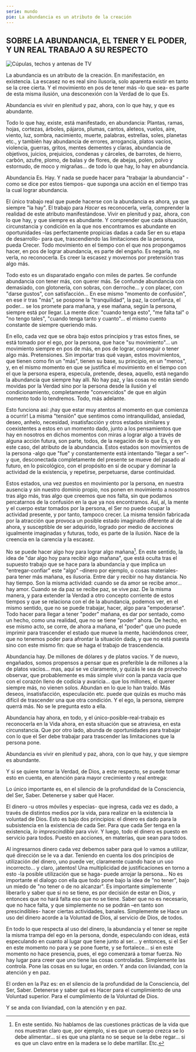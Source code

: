 ```yaml
---
serie: mundo
pie: La abundancia es un atributo de la creación
---
```


## SOBRE LA ABUNDANCIA, EL TENER Y EL PODER, Y UN REAL TRABAJO A SU RESPECTO


![Cúpulas, techos y antenas de TV](/foto/P1120620.webp)

La abundancia es un atributo de la creación. En manifestación, en existencia.
La escasez no es real sino ilusoria, solo aparenta existir en tanto se la cree cierta. Y el movimiento en pos de tener más –lo que sea- es parte de esta misma ilusión, una desconexión con la Verdad de lo que Es.

Abundancia es vivir en plenitud y paz, ahora, con lo que hay, y que es abundante.

Todo lo que hay, existe, está manifestado, en abundancia: Plantas, ramas, hojas, cortezas, árboles, pájaros, plumas, cantos, aleteos, vuelos, aire, viento, luz, sombra, nacimiento, muerte, palabras, estrellas, soles, planetas etc., y también hay abundancia de errores, arrogancia, platos vacíos, violencia, guerras, gritos, mentes dementes y claras, abundancia de objetivos, juicios, prejuicios, condenas y cárceles, de barrotes, de hierro, carbón, azufre, plomo, de balas y de flores, de abejas, polen, polvo y estornudo, de moco y migrañas… de todo lo que hay, lo hay en abundancia.

Abundancia Es. Hay.
Y nada se puede hacer para "trabajar la abundancia" -como se dice por estos tiempos- que suponga una acción en el tiempo tras la cual lograr abundancia.

El único trabajo real que puede hacerse con la abundancia es ahora, ya que siempre "la hay".
El trabajo para _Hacer_ es reconocerla, verla, comprender la realidad de este atributo manifestándose.
Vivir en plenitud y paz, ahora, con lo que hay, y que siempre es abundante.
Y comprender que cada situación, circunstancia y condición en la que nos encontramos es abundante en oportunidades –las perfectamente propicias dadas a cada Ser en su etapa de desarrollo- para que, trascendiendo las limitaciones de la persona, pueda Crecer.
Todo movimiento en el tiempo con el que nos propongamos hacer, en pos de lograr abundancia, es parte del engaño. Es negarla, no verla, no reconocerla. Es creer la escasez y movernos por pretensión tras algo más.

Todo esto es un disparatado engaño con miles de partes.
Se confunde abundancia con tener más, con querer más.
Se confunde abundancia con demasiado, con glotonería, con sobras, con derroche… y con placer, con "darse gustos", con satisfacción... En ese mismo "momento de confusión", en ese ir tras "más", se pospone la "tranquilidad", la paz, la confianza, el poder… se los promete para mañana, y ese mañana, según la persona, siempre está por llegar. La mente dice: "cuando tenga esto", "me falta tal" o "no tengo tales", "cuando tenga tanto y cuanto"… el mismo cuento constante de siempre queriendo más.

En ello, cada vez que se obra bajo estos principios y tras estos fines, se está tomado por el ego, por la persona, que hace "su movimiento"… un movimiento siempre en pos de más, en pos de lograr, conseguir o tener algo más. Pretensiones. Sin importar tras qué vayan, estos movimientos, que tienen como fin un "más", tienen su base, su principio, en un "menos", y, en el mismo momento en que se justifica el movimiento en el tiempo con el que la persona espera, especula, pretende, desea, aquello, está negando la abundancia que siempre hay allí. No hay paz, y las cosas no están siendo movidas por la Verdad sino por la persona desde la ilusión y el condicionamiento, completamente "convencidos" de que en algún momento todo lo tendremos. Todo, más adelante.

Esto funciona así: ¡hay que estar muy atentos al momento en que comienza a ocurrir!
La misma "tensión" que sentimos como intranquilidad, ansiedad, deseo, anhelo, necesidad, insatisfacción y otros estados similares y coexistentes a estos en un momento dado, junto a los pensamientos que hay en nosotros en dichos momentos con miras a lograr algo a través de alguna acción futura, son parte, todos, de la negación de lo que Es, y en este caso, del atributo de la abundancia. Estos estados son movimientos de la persona -algo que "fue" y constantemente está intentando "llegar a ser"- y que, desconectada completamente del presente se mueve del pasado al futuro, en lo psicológico, con el propósito en sí de ocupar y dominar la actividad de la existencia, y repetirse, perpetuarse, darse continuidad.

Estos estados, una vez puestos en movimiento por la persona, en nuestra ausencia y sin nuestro dominio propio, nos ponen en movimiento a nosotros tras algo más, tras algo que creemos que nos falta, sin que podamos percatarnos de la confusión en la que ya nos encontramos. Así, al, la mente y el cuerpo estar tomados por la persona, el Ser no puede ocupar la actividad presente, y por tanto, tampoco crecer.
La misma tensión fabricada por la atracción que provoca un posible estado imaginado diferente al de ahora, y susceptible de ser adquirido, logrado por medio de acciones igualmente imaginadas y futuras, todo, es parte de la ilusión. Nace de la creencia en la carencia y la escasez.

No se puede hacer algo hoy para lograr algo mañana[^1]. En este sentido, la idea de "dar algo hoy para recibir algo mañana", que está oculta tras el supuesto trabajo que se hace para la abundancia y que implica un "entregar-confiar" este "algo" –dinero por ejemplo, o cosas materiales- para tener más mañana, es ilusoria.
Entre dar y recibir no hay distancia. No hay tiempo. Son la misma actividad: cuando se da amor se recibe amor… hay amor. Cuando se da paz se recibe paz, se vive paz.
De la misma manera, y para extender la Verdad a otro concepto corriente de estos tiempos y que se relaciona con el de la abundancia, podemos ver, en el mismo sentido, que no se puede trabajar, hacer, algo para "empoderarse". Todo hacer para llegar a tener "poder" mañana, es dar por sentado, como un hecho, como una realidad, que no se tiene "poder" ahora. De hecho, en ese mismo acto, se corre, de ahora a mañana, el "poder" que uno puede imprimir para trascender el estado que mueve la mente, haciéndonos creer, que no tenemos poder para afrontar la situación dada, y que no está puesta sino con este mismo fin: que se haga el trabajo de trascendencia.

Abundancia hay. De millones de dólares y de platos vacíos. Y de nuevo, engañados, somos propensos a pensar que es preferible la de millones a la de platos vacíos… mas, aquí se ve claramente, y quizás le sea de provecho observar, que probablemente es más simple vivir con la panza vacía que con el corazón lleno de codicia y avaricia… que los millones, el querer siempre más, no vienen solos. Abundan en lo que lo han traído. Más deseos, insatisfacción, especulación etc. puede que quizás es mucho más difícil de trascender una que otra condición. Y el ego, la persona, siempre querrá más. No se le pregunta esto a ella.

Abundancia hay ahora, en todo, y el único-posible-real-trabajo es reconocerla en la Vida ahora, en esta situación que se atraviesa, en esta circunstancia. Que por otro lado, abunda de oportunidades para trabajar con lo que el Ser debe trabajar para trascender las limitaciones que la persona pone.

Abundancia es vivir en plenitud y paz, ahora, con lo que hay, y que siempre es abundante.

Y si se quiere tomar la Verdad, de Dios, a este respecto, se puede tomar esto en cuenta, en atención para mayor crecimiento y real entrega:

Lo único importante es, en el silencio de la profundidad de la Consciencia, del Ser, Saber. Detenerse y saber qué Hacer.

El dinero -u otros móviles y especias- que ingresa, cada vez es dado, a través de distintos medios por la vida, para realizar en la existencia la voluntad de Dios. Esto es bajo dos principios: el dinero es dado para la subsistencia en la existencia de cada Ser. Para que cada Ser tenga en la existencia, _lo imprescindible_ para vivir. Y luego, todo el dinero es puesto en servicio para todos. Puesto en acciones, en materias, que sean para todos.

Al ingresarnos dinero cada vez debemos saber para qué lo vamos a utilizar, qué dirección se le va a dar.
Teniendo en cuenta los dos principios de utilización del dinero, uno puede ver, claramente cuando hace un uso incorrecto… y claro, ¡atentos! Una multiplicidad de justificaciones en torno a esto -la posible utilización que se haga- puede arrojar la persona… No es importante el dialogo con ella que todo pone bajo la idea de "no tener", bajo un miedo de "no tener o de no alcanzar". Es importante simplemente liberarlo y saber que si no se tiene, es por decisión de estar en Dios, y entonces que no hará falta eso que no se tiene. Saber que no es necesario, que no hace falta, y que simplemente no se podrán –en tanto son prescindibles- hacer ciertas actividades, banales. Simplemente se Hace un uso del dinero acorde a la Voluntad de Dios, al servicio de Dios, de todos.

En todo lo que respecta al uso del dinero, la abundancia y el tener se repite la misma trampa del ego en la persona, donde, especulando con ideas, está especulando en cuanto al lugar que tiene junto al ser… y entonces, si el Ser en este momento no para y se pone fuerte, y se fortalece… si en este momento no hace presencia, pues, el ego comenzará a tomar fuerza. No hay lugar para creer que uno tiene las cosas controladas. Simplemente las controla. Pone las cosas en su lugar, en orden. Y anda con liviandad, con la atención y en paz.

El orden en la Paz es: en el silencio de la profundidad de la Consciencia, del Ser, Saber. Detenerse y saber qué es Hacer para el cumplimiento de una Voluntad superior. Para el cumplimiento de la Voluntad de Dios.

Y se anda con liviandad, con la atención y en paz.

[^1]: En este sentido. No hablamos de las cuestiones prácticas de la vida que nos muestran claro que, por ejemplo, si es que un cuerpo crezca se lo debe alimentar… si es que una planta no se seque se la debe regar… si es que un clavo entre en la madera se lo debe martillar. Etc.
